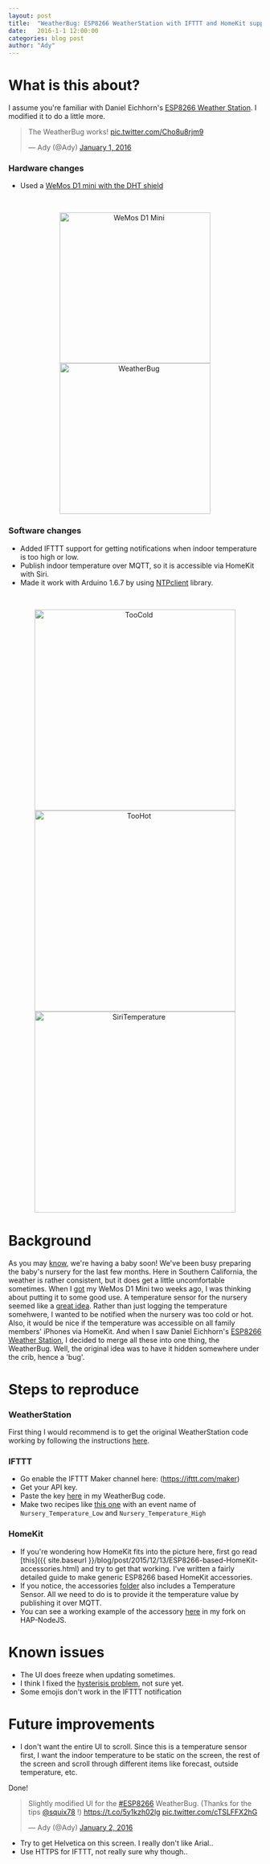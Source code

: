```yaml
---
layout: post
title:  "WeatherBug: ESP8266 WeatherStation with IFTTT and HomeKit support"
date:   2016-1-1 12:00:00
categories: blog post
author: "Ady"
---
```


# What is this about?

I assume you're familiar with Daniel Eichhorn's [ESP8266 Weather Station](http://blog.squix.ch/2015/12/esp8266-weather-station-measuring.html). I modified it to do a little more.

<p align="center">
<blockquote class="twitter-video" "twitter-tweet tw-align-center" lang="en"><p lang="en" dir="ltr">The WeatherBug works! <a href="https://t.co/Cho8u8rjm9">pic.twitter.com/Cho8u8rjm9</a></p>&mdash; Ady (@Ady) <a href="https://twitter.com/Ady/status/682983114302291968">January 1, 2016</a></blockquote>
<script async src="//platform.twitter.com/widgets.js" charset="utf-8"></script>
</p>

### Hardware changes

- Used a [WeMos D1 mini with the DHT shield](http://www.aliexpress.com/item/WeMos-D1-mini-DHT-Shield/32532550299.html)

</br>
<p align="center">
<img src="{{ site.url }}/images/WeMosD1mini.jpg" align="middle"alt="WeMos D1 Mini" height="300"> <img src="{{ site.url }}/images/WeatherBug.jpg" align="middle"alt="WeatherBug" height="300">
</p>

### Software changes

- Added IFTTT support for getting notifications when indoor temperature is too high or low.
- Publish indoor temperature over MQTT, so it is accessible via HomeKit with Siri.
- Made it work with Arduino 1.6.7 by using [NTPclient](https://github.com/FWeinb/NTPClient) library.

</br>
<p align="center">
<img src="{{ site.url }}/images/TooCold.PNG" align="middle"alt="TooCold" height="400"> <img src="{{ site.url }}/images/TooHot.PNG" align="middle"alt="TooHot" height="400"> <img src="{{ site.url }}/images/CurrentTemp.PNG" align="middle"alt="SiriTemperature" height="400">
</p>


# Background

As you may [know](http://adyshan.com/baby/2015/10/08/its-a-girl.html), we're having a baby soon! We've been busy preparing the baby's nursery for the last few months. Here in Southern California, the weather is rather consistent, but it does get a little uncomfortable sometimes. When I [got](https://twitter.com/Ady/status/679855803046572032) my WeMos D1 Mini two weeks ago, I was thinking about putting it to some good use. A temperature sensor for the nursery seemed like a [great idea](https://www.instagram.com/p/-aipwMEdbf/?taken-by=adysan). Rather than just logging the temperature somehwere, I wanted to be notified when the nursery was too cold or hot. Also, it would be nice if the temperature was accessible on all family members' iPhones via HomeKit. And when I saw Daniel Eichhorn's [ESP8266 Weather Station](http://blog.squix.ch/2015/12/esp8266-weather-station-measuring.html), I decided to merge all these into one thing, the WeatherBug. Well, the original idea was to have it hidden somewhere under the crib, hence a 'bug'.

# Steps to reproduce

### WeatherStation

First thing I would recommend is to get the original WeatherStation code working by following the instructions [here](https://github.com/squix78/esp8266-weather-station).

### IFTTT

- Go enable the IFTTT Maker channel here: (https://ifttt.com/maker)
- Get your API key.
- Paste the key [here](https://github.com/AdySan/WeatherBug/blob/master/WeatherBug.ino#L86) in my WeatherBug code.
- Make two recipes like [this one](https://ifttt.com/recipes/365537-weatherbug-low-temperature) with an event name of `Nursery_Temperature_Low` and `Nursery_Temperature_High`

### HomeKit

- If you're wondering how HomeKit fits into the picture here, first go read [this]({{ site.baseurl }}/blog/post/2015/12/13/ESP8266-based-HomeKit-accessories.html) and try to get that working. I've written a fairly detailed guide to make generic ESP8266 based HomeKit accessories. 
- If you notice, the accessories [folder](https://github.com/AdySan/HAP-NodeJS/tree/master/accessories) also includes a Temperature Sensor. All we need to do is to provide it the temperature value by publishing it over MQTT.
- You can see a working example of the accessory [here](https://github.com/AdySan/HAP-NodeJS/blob/master/accessories/NurseryTemperatureSensor_accessory.js) in my fork on HAP-NodeJS.

# Known issues

- The UI does freeze when updating sometimes.
- I think I fixed the [hysterisis problem](https://twitter.com/Ady/status/681942912817467392), not sure yet.
- Some emojis don't work in the IFTTT notification

# Future improvements

- I don't want the entire UI to scroll. Since this is a temperature sensor first, I want the indoor temperature to be static on the screen, the rest of the screen and scroll through different items like forecast, outside temperature, etc.

Done!

<blockquote class="twitter-video" lang="en"><p lang="en" dir="ltr">Slightly modified UI for the <a href="https://twitter.com/hashtag/ESP8266?src=hash">#ESP8266</a> WeatherBug. (Thanks for the tips <a href="https://twitter.com/squix78">@squix78</a> !) <a href="https://t.co/5y1kzh02lg">https://t.co/5y1kzh02lg</a> <a href="https://t.co/cTSLFFX2hG">pic.twitter.com/cTSLFFX2hG</a></p>&mdash; Ady (@Ady) <a href="https://twitter.com/Ady/status/683095488569065472">January 2, 2016</a></blockquote>
<script async src="//platform.twitter.com/widgets.js" charset="utf-8"></script>

- Try to get Helvetica on this screen. I really don't like Arial..
- Use HTTPS for IFTTT, not really sure why though..
